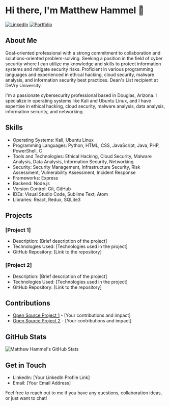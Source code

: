 # Hi there, I'm Matthew Hammel 👋

[![LinkedIn](https://img.shields.io/badge/LinkedIn-Connect-blue?logo=linkedin)](https://www.linkedin.com/in/yourprofile)
[![Portfolio](https://img.shields.io/badge/Portfolio-Visit-lightgrey)](https://yourportfolio.com)

## About Me
Goal-oriented professional with a strong commitment to collaboration and solutions-oriented problem-solving. Seeking a position in the field of cyber security where I can utilize my knowledge and skills to protect information systems and mitigate security risks. Proficient in various programming languages and experienced in ethical hacking, cloud security, malware analysis, and information security best practices. Dean's List recipient at DeVry University.

I'm a passionate cybersecurity professional based in Douglas, Arizona. I specialize in operating systems like Kali and Ubuntu Linux, and I have expertise in ethical hacking, cloud security, malware analysis, data analysis, information security, and networking.

## Skills
- Operating Systems: Kali, Ubuntu Linux
- Programming Languages: Python, HTML, CSS, JavaScript, Java, PHP, PowerShell, C
- Tools and Technologies: Ethical Hacking, Cloud Security, Malware Analysis, Data Analysis, Information Security, Networking
- Security: Security Management, Infrastructure Security, Risk Assessment, Vulnerability Assessment, Incident Response
- Frameworks: Express
- Backend: Node.js
- Version Control: Git, GitHub
- IDEs: Visual Studio Code, Sublime Text, Atom
- Libraries: React, Redux, SQLite3

## Projects
### [Project 1]
- Description: [Brief description of the project]
- Technologies Used: [Technologies used in the project]
- GitHub Repository: [Link to the repository]

### [Project 2]
- Description: [Brief description of the project]
- Technologies Used: [Technologies used in the project]
- GitHub Repository: [Link to the repository]

## Contributions
- [Open Source Project 1](https://github.com/organization/project1) - [Your contributions and impact]
- [Open Source Project 2](https://github.com/organization/project2) - [Your contributions and impact]

## GitHub Stats
![Matthew Hammel's GitHub Stats](https://github-readme-stats.vercel.app/api?username=yourusername&show_icons=true&theme=dark)

## Get in Touch
- LinkedIn: [Your LinkedIn Profile Link]
- Email: [Your Email Address]

Feel free to reach out to me if you have any questions, collaboration ideas, or just want to chat!

